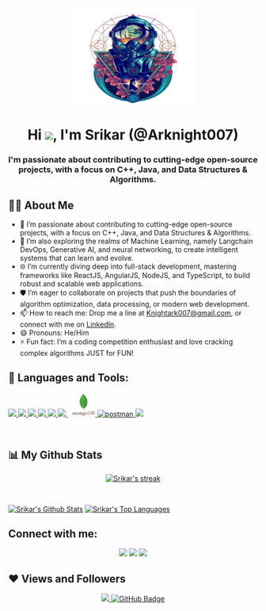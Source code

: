 <div align="center">
    <a href="#">
        <img width="50%" src="https://raw.githubusercontent.com/Arknight007/nonepic/main/68747470733a2f2f7777772e636f72656c647261772e636f6d2f7374617469632f636467732f696d616765732f6c6561726e2f67756964652d746f2d766563746f722d64657369676e2f63686f6f73696e672d766563746f722d736f6674776172652f69.png" style="max-height: 200px;" />
    </a>
</div>


<h1 align="center">Hi <img src="https://raw.githubusercontent.com/MartinHeinz/MartinHeinz/master/wave.gif" width="30px">, I'm Srikar (@Arknight007)</h1>
<h3 align="center">I'm passionate about contributing to cutting-edge open-source projects, with a focus on C++, Java, and Data Structures & Algorithms.</h3>

## 🙋‍♂️ About Me

- 👀 I’m passionate about contributing to cutting-edge open-source projects, with a focus on C++, Java, and Data Structures & Algorithms.
- 🤖 I’m also exploring the realms of Machine Learning, namely Langchain DevOps, Generative AI, and neural networking, to create intelligent systems that can learn and evolve.
- 🌐 I’m currently diving deep into full-stack development, mastering frameworks like ReactJS, AngularJS, NodeJS, and TypeScript, to build robust and scalable web applications.
- 🛡️ I’m eager to collaborate on projects that push the boundaries of algorithm optimization, data processing, or modern web development.
- 📫 How to reach me: Drop me a line at [Knightark007@gmail.com](mailto:Knightark007@gmail.com), or connect with me on [LinkedIn](https://www.linkedin.com/in/srikar-molahalli-b4b530284/).
- 😄 Pronouns: He/Him
- ⚡ Fun fact: I’m a coding competition enthusiast and love cracking complex algorithms JUST for FUN!

## 🚀 Languages and Tools:

<p align="left"> 
    <a href="https://spring.io/projects/spring-boot" target="_blank"> <img src="https://img.icons8.com/color/48/000000/spring-logo.png"/> </a> 
    <a href="https://developer.mozilla.org/en-US/docs/Web/JavaScript" target="_blank"> <img src="https://img.icons8.com/color/48/000000/javascript.png"/> </a> 
    <a href="https://www.w3.org/html/" target="_blank"> <img src="https://img.icons8.com/color/48/000000/html-5.png"/> </a> 
    <a href="https://www.w3schools.com/css/" target="_blank"> <img src="https://img.icons8.com/color/48/000000/css3.png"/> </a> 
    <a href="https://getbootstrap.com" target="_blank"> <img src="https://img.icons8.com/color/48/000000/bootstrap.png"/> </a> 
    <a style="padding-right:8px;" href="https://nodejs.org" target="_blank"> <img src="https://img.icons8.com/color/48/000000/nodejs.png"/> </a> 
    <a href="https://www.mongodb.com/" target="_blank"> <img src="https://raw.githubusercontent.com/devicons/devicon/master/icons/mongodb/mongodb-original-wordmark.svg" alt="mongodb" width="48" height="48"/> </a> 
    <a href="https://postman.com" target="_blank"> <img src="https://www.vectorlogo.zone/logos/getpostman/getpostman-icon.svg" alt="postman" width="45" height="45"/> </a>   
    <a href="https://git-scm.com/" target="_blank"> <img src="https://img.icons8.com/color/48/000000/git.png"/> </a> 
</p>

<br/>

## 📊 My Github Stats

<p align="center">
    <a href="https://github.com/emhane/github-readme-streak-stats">
        <img title="🔥 Get streak stats for your profile at git.io/streak-stats" alt="Srikar's streak" src="https://github-readme-streak-stats.herokuapp.com/?user=Arknight007&theme=tokyonight&hide_border=true&background=0D1118&stroke=0000&ring=FF5733&fire=FF5733&currStreakNum=FFFFFF&currStreakLabel=FF5733&sideNums=FF5733&sideLabels=FFFFFF"/>
    </a>
</p>

<br/>

<a href="https://github.com/emhane/github-readme-stats"><img alt="Srikar's Github Stats" src="https://github-readme-stats.vercel.app/api?username=Arknight007&show_icons=true&count_private=true&theme=react&hide_border=true&bg_color=0D1118&icon_color=FF5733" /></a>
<a href="https://github.com/emhane/github-readme-stats"><img alt="Srikar's Top Languages" src="https://github-readme-stats.vercel.app/api/top-langs/?username=Arknight007&langs_count=8&count_private=true&layout=compact&theme=react&hide_border=true&bg_color=0D1118&icon_color=FF5733" /></a>


## Connect with me:
<p align="center">
<a href = "https://www.linkedin.com/in/srikar-molahalli-b4b530284/"><img src="https://img.icons8.com/?size=50&id=8808&format=png&color=FFFFFF"/></a>
<a href = "https://x.com/KnightTemp5778"><img src="https://img.icons8.com/?size=50&id=phOKFKYpe00C&format=png&color=FFFFFF"/></a>
<a href = "https://www.instagram.com/"><img src="https://img.icons8.com/fluent/48/000000/instagram-new.png"/></a>
</p>

## ❤ Views and Followers
<p align="center">
<a href="https://github.com/emhane/github-profile-views-counter">
    <img src="https://komarev.com/ghpvc/?username=emhane">
</a>
<a href=""><img src="https://img.shields.io/github/followers/Arknight007?label=Followers&style=social" alt="GitHub Badge"></a>
